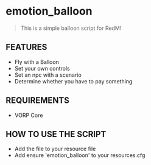 # emotion_balloon

> This is a simple balloon script for RedM!

## FEATURES
- Fly with a Balloon
- Set your own controls
- Set an npc with a scenario
- Determine whether you have to pay something

## REQUIREMENTS
- VORP Core

## HOW TO USE THE SCRIPT
- Add the file to your resource file
- Add ensure 'emotion_balloon' to your resources.cfg
